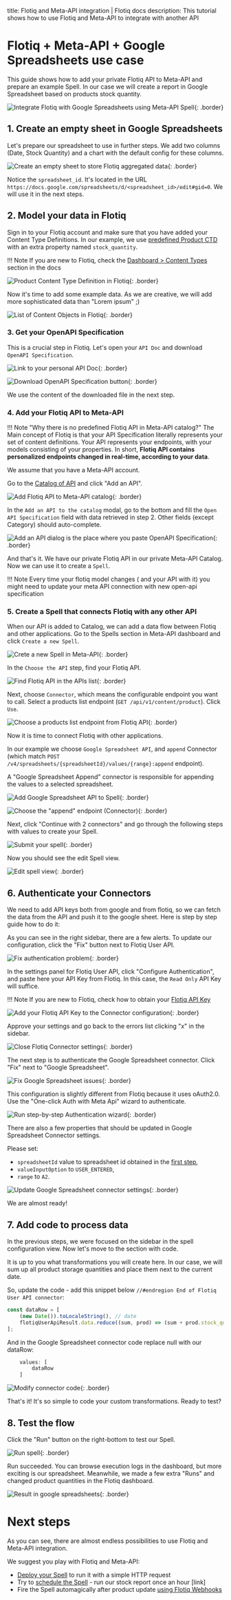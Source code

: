 title: Flotiq and Meta-API integration | Flotiq docs
description: This tutorial shows how to use Flotiq and Meta-API to integrate with another API


# Flotiq + Meta-API + Google Spreadsheets use case

This guide shows how to add your private Flotiq API to Meta-API and prepare an example Spell. 
In our case we will create a report in Google Spreadsheet based on products stock quantity.

![Integrate Flotiq with Google Spreadsheets using Meta-API Spell](images/metaapi/img-0.png){: .border}


## 1. Create an empty sheet in Google Spreadsheets

Let's prepare our spreadsheet to use in further steps. 
We add two columns (Date, Stock Quantity) and a chart with the default config for these columns.

![Create an empty sheet to store Flotiq aggregated data](images/metaapi/meta-spr-1.png){: .border}

Notice the `spreadsheet_id`. 
It's located in the URL `https://docs.google.com/spreadsheets/d/<spreadsheet_id>/edit#gid=0`. 
We will use it in the next steps.


## 2. Model your data in Flotiq

Sign in to your Flotiq account and make sure that you have added your Content Type Definitions. 
In our example, we use [predefined Product CTD](https://flotiq.com/docs/panel/predefined-content-types/) with an extra property named `stock_quantity`.

!!! Note
    If you are new to Flotiq, check the [Dashboard > Content Types](https://flotiq.com/docs/panel/content-types/)
    section in the docs

![Product Content Type Definition in Flotiq](images/metaapi/meta-flotiq-1.png){: .border}

Now it's time to add some example data. 
As we are creative, we will add more sophisticated data than "Lorem ipsum" ;)

![List of Content Objects in Flotiq](images/metaapi/meta-flotiq-2.png){: .border}


### 3. Get your OpenAPI Specification

This is a crucial step in Flotiq. 
Let's open your `API Doc` and download `OpenAPI Specification`.

![Link to your personal API Doc](images/metaapi/meta-flotiq-3.png){: .border}

![Download OpenAPI Specification button](images/metaapi/meta-flotiq-4.png){: .border}

We use the content of the downloaded file in the next step.


### 4. Add your Flotiq API to Meta-API

!!! Note "Why there is no predefined Flotiq API in Meta-API catalog?"
    The Main concept of Flotiq is that your API Specification literally represents your set of content definitions.
    Your API represents your endpoints, with your models consisting of your properties.
    In short, **Flotiq API contains personalized endpoints changed in real-time, according to your data**.

We assume that you have a Meta-API account.

Go to the [Catalog of API](https://dashboard.meta-api.io/connectors) and click "Add an API".

![Add Flotiq API to Meta-API catalog](images/metaapi/meta-1.png){: .border}

In the `Add an API to the catalog` modal, go to the bottom and fill the `Open API Specification` field with data
retrieved in step 2. Other fields (except Category) should auto-complete.

![Add an API dialog is the place where you paste OpenAPI Specification](images/metaapi/meta-2.png){: .border}

And that's it. We have our private Flotiq API in our private Meta-API Catalog. 
Now we can use it to create a `Spell`.

!!! Note
    Every time your flotiq model changes ( and your API with it) you might need to update your meta API connection with new open-api specification

### 5. Create a Spell that connects Flotiq with any other API

When our API is added to Catalog, we can add a data flow between Flotiq and other applications. 
Go to the Spells section in Meta-API dashboard and click `Create a new Spell`.

![Crete a new Spell in Meta-API](images/metaapi/meta-3.png){: .border}

In the `Choose the API` step, find your Flotiq API.

![Find Flotiq API in the APIs list](images/metaapi/meta-4.png){: .border}

Next, choose `Connector`, which means the configurable endpoint you want to call.
Select a products list endpoint (`GET /api/v1/content/product`). Click `Use`.

![Choose a products list endpoint from Flotiq API](images/metaapi/meta-5.png){: .border}

Now it is time to connect Flotiq with other applications.

In our example we choose `Google Spreadsheet API`, and `append` Connector 
(which match `POST /v4/spreadsheets/{spreadsheetId}/values/{range}:append` endpoint).

A "Google Spreadsheet Append" connector is responsible for appending the values to a selected spreadsheet.

![Add Google Spreadsheet API to Spell](images/metaapi/meta-6.png){: .border}

![Choose the "append" endpoint (Connector)](images/metaapi/meta-7.png){: .border}

Next, click "Continue with 2 connectors" and go through the following steps with values to create your Spell.

![Submit your spell](images/metaapi/meta-8.png){: .border}

Now you should see the edit Spell view.

![Edit spell view](images/metaapi/meta-9.png){: .border}


## 6. Authenticate your Connectors

We need to add API keys both from google and from flotiq, so we can fetch the data from the API and push it to the google sheet.
Here is step by step guide how to do it:

As you can see in the right sidebar, there are a few alerts. 
To update our configuration, click the "Fix" button next to Flotiq User API.

![Fix authentication problem](images/metaapi/meta-10.png){: .border}

In the settings panel for Flotiq User API, click "Configure Authentication",
and paste here your API Key from Flotiq. In this case, the `Read Only` API Key will suffice.

!!! Note
    If you are new to Flotiq, check how to obtain your [Flotiq API Key](https://flotiq.com/docs/API/)

![Add your Flotiq API Key to the Connector configuration](images/metaapi/meta-11.png){: .border}

Approve your settings and go back to the errors list clicking "x" in the sidebar.

![Close Flotiq Connector settings](images/metaapi/meta-13.png){: .border}

The next step is to authenticate the Google Spreadsheet connector.
Click "Fix" next to "Google Spreadsheet".

![Fix Google Spreadsheet issues](images/metaapi/meta-14.png){: .border}

This configuration is slightly different from Flotiq because it uses oAuth2.0. 
Use the "One-click Auth with Meta Api" wizard to authenticate.

![Run step-by-step Authentication wizard](images/metaapi/meta-15.png){: .border}

There are also a few properties that should be updated in Google Spreadsheet Connector settings. 

Please set:

- `spreadsheetId` value to spreadsheet id obtained in the [first step](/docs/Deep-Dives/metaapi/#1-create-an-empty-sheet-in-google-spreadsheets),
- `valueInputOption` to `USER_ENTERED`,
- `range` to `A2`.

![Update Google Spreadsheet connector settings](images/metaapi/meta-16.png){: .border}

We are almost ready!

## 7. Add code to process data

In the previous steps, we were focused on the sidebar in the spell configuration view.
Now let's move to the section with code.

It is up to you what transformations you will create here. 
In our case, we will sum up all product storage quantities and place them next to the current date.

So, update the code - add this snippet below `//#endregion End of Flotiq User API connector`:

```javascript
const dataRow = [
    (new Date()).toLocaleString(), // date
    flotiqUserApiResult.data.reduce((sum, prod) => (sum + prod.stock_quantity), 0) // quantity
];
```

And in the Google Spreadsheet connector code replace null with our dataRow:
```javascript
	values: [
		dataRow
	]
```

![Modify connector code](images/metaapi/meta-17a.png){: .border}

That's it! It's so simple to code your custom transformations. Ready to test?


## 8. Test the flow

Click the "Run" button on the right-bottom to test our Spell.

![Run spell](images/metaapi/meta-17.png){: .border}

Run succeeded. You can browse execution logs in the dashboard, but more exciting is our spreadsheet. 
Meanwhile, we made a few extra "Runs" and changed product quantities in the Flotiq dashboard.

![Result in google spreadsheets](images/metaapi/meta-18.png){: .border}


# Next steps

As you can see, there are almost endless possibilities to use Flotiq and Meta-API integration.

We suggest you play with Flotiq and Meta-API:

* [Deploy your Spell](https://docs.meta-api.io/docs/deployment/versions) to run it with a simple HTTP request 
* Try to [schedule the Spell](https://docs.meta-api.io/docs/deployment/Scheduler) - run our stock report once an hour [link]
* Fire the Spell automagically after product update [using Flotiq Webhooks](https://flotiq.com/docs/panel/webhooks/)
